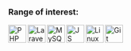 ### Range of interest:
<img align="left" alt="PHP" width="36px" src="https://cdn.jsdelivr.net/gh/devicons/devicon/icons/php/php-plain.svg" />
<img align="left" alt="Laravel" width="36px" src="https://cdn.jsdelivr.net/gh/devicons/devicon/icons/laravel/laravel-plain-wordmark.svg" />
<img align="left" alt="MySQL" width="36px" src="https://cdn.jsdelivr.net/gh/devicons/devicon/icons/mysql/mysql-plain-wordmark.svg" />
<img align="left" alt="JS" width="36px" src="https://cdn.jsdelivr.net/gh/devicons/devicon/icons/javascript/javascript-original.svg" />
<img align="left" alt="Linux" width="36px" src="https://cdn.jsdelivr.net/gh/devicons/devicon/icons/linux/linux-original.svg" />
<img align="left" alt="Git" width="36px" src="https://cdn.jsdelivr.net/gh/devicons/devicon/icons/github/github-original.svg" />


          
          

